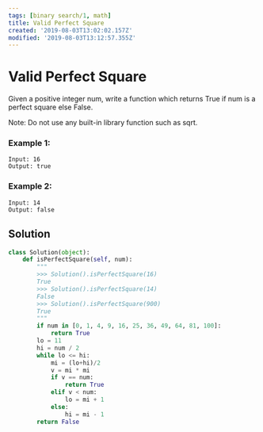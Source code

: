 ```yaml
---
tags: [binary search/1, math]
title: Valid Perfect Square
created: '2019-08-03T13:02:02.157Z'
modified: '2019-08-03T13:12:57.355Z'
---
```


# Valid Perfect Square

Given a positive integer num, write a function which returns True if num is a perfect square else False.

Note: Do not use any built-in library function such as sqrt.

### Example 1:

```
Input: 16
Output: true
```

### Example 2:

```
Input: 14
Output: false
```

## Solution

```python
class Solution(object):
    def isPerfectSquare(self, num):
        """
        >>> Solution().isPerfectSquare(16)
        True
        >>> Solution().isPerfectSquare(14)
        False
        >>> Solution().isPerfectSquare(900)
        True
        """
        if num in [0, 1, 4, 9, 16, 25, 36, 49, 64, 81, 100]:
            return True
        lo = 11
        hi = num / 2
        while lo <= hi:
            mi = (lo+hi)/2
            v = mi * mi
            if v == num:
                return True
            elif v < num:
                lo = mi + 1
            else:
                hi = mi - 1
        return False
```
